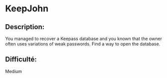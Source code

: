 # KeepJohn 

## Description: 

You managed to recover a Keepass database and you known that the owner often uses variations of weak passwords. Find a way to open the database.

## Difficulté: 

Medium 
